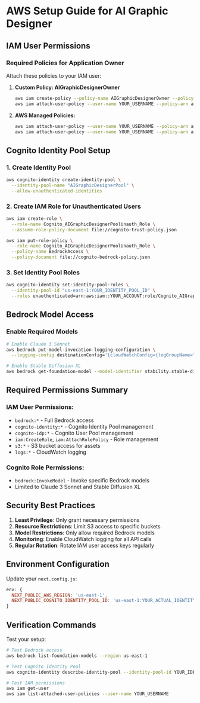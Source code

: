 # AWS Setup Guide for AI Graphic Designer

## IAM User Permissions

### Required Policies for Application Owner

Attach these policies to your IAM user:

1. **Custom Policy: AIGraphicDesignerOwner**
   ```bash
   aws iam create-policy --policy-name AIGraphicDesignerOwner --policy-document file://aws-iam-policies.json
   aws iam attach-user-policy --user-name YOUR_USERNAME --policy-arn arn:aws:iam::YOUR_ACCOUNT:policy/AIGraphicDesignerOwner
   ```

2. **AWS Managed Policies:**
   ```bash
   aws iam attach-user-policy --user-name YOUR_USERNAME --policy-arn arn:aws:iam::aws:policy/AmazonBedrockFullAccess
   aws iam attach-user-policy --user-name YOUR_USERNAME --policy-arn arn:aws:iam::aws:policy/AmazonCognitoPowerUser
   ```

## Cognito Identity Pool Setup

### 1. Create Identity Pool
```bash
aws cognito-identity create-identity-pool \
  --identity-pool-name "AIGraphicDesignerPool" \
  --allow-unauthenticated-identities
```

### 2. Create IAM Role for Unauthenticated Users
```bash
aws iam create-role \
  --role-name Cognito_AIGraphicDesignerPoolUnauth_Role \
  --assume-role-policy-document file://cognito-trust-policy.json

aws iam put-role-policy \
  --role-name Cognito_AIGraphicDesignerPoolUnauth_Role \
  --policy-name BedrockAccess \
  --policy-document file://cognito-bedrock-policy.json
```

### 3. Set Identity Pool Roles
```bash
aws cognito-identity set-identity-pool-roles \
  --identity-pool-id "us-east-1:YOUR_IDENTITY_POOL_ID" \
  --roles unauthenticated=arn:aws:iam::YOUR_ACCOUNT:role/Cognito_AIGraphicDesignerPoolUnauth_Role
```

## Bedrock Model Access

### Enable Required Models
```bash
# Enable Claude 3 Sonnet
aws bedrock put-model-invocation-logging-configuration \
  --logging-config destinationConfig='{cloudWatchConfig={logGroupName="/aws/bedrock/modelinvocations",roleArn="arn:aws:iam::YOUR_ACCOUNT:role/service-role/AmazonBedrockExecutionRoleForCloudWatchLogs"}}'

# Enable Stable Diffusion XL
aws bedrock get-foundation-model --model-identifier stability.stable-diffusion-xl-v1
```

## Required Permissions Summary

### IAM User Permissions:
- `bedrock:*` - Full Bedrock access
- `cognito-identity:*` - Cognito Identity Pool management
- `cognito-idp:*` - Cognito User Pool management
- `iam:CreateRole`, `iam:AttachRolePolicy` - Role management
- `s3:*` - S3 bucket access for assets
- `logs:*` - CloudWatch logging

### Cognito Role Permissions:
- `bedrock:InvokeModel` - Invoke specific Bedrock models
- Limited to Claude 3 Sonnet and Stable Diffusion XL

## Security Best Practices

1. **Least Privilege**: Only grant necessary permissions
2. **Resource Restrictions**: Limit S3 access to specific buckets
3. **Model Restrictions**: Only allow required Bedrock models
4. **Monitoring**: Enable CloudWatch logging for all API calls
5. **Regular Rotation**: Rotate IAM user access keys regularly

## Environment Configuration

Update your `next.config.js`:
```javascript
env: {
  NEXT_PUBLIC_AWS_REGION: 'us-east-1',
  NEXT_PUBLIC_COGNITO_IDENTITY_POOL_ID: 'us-east-1:YOUR_ACTUAL_IDENTITY_POOL_ID',
}
```

## Verification Commands

Test your setup:
```bash
# Test Bedrock access
aws bedrock list-foundation-models --region us-east-1

# Test Cognito Identity Pool
aws cognito-identity describe-identity-pool --identity-pool-id YOUR_IDENTITY_POOL_ID

# Test IAM permissions
aws iam get-user
aws iam list-attached-user-policies --user-name YOUR_USERNAME
```